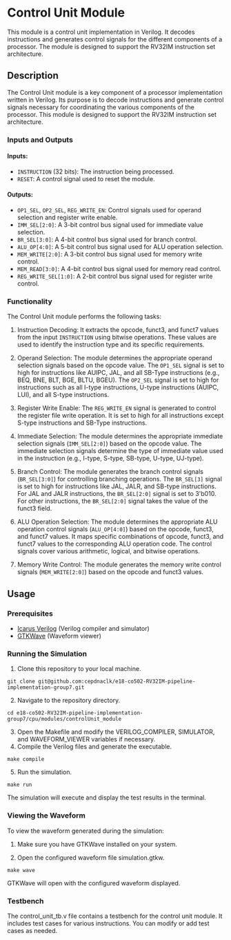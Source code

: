 # Control Unit Module

This module is a control unit implementation in Verilog. It decodes instructions and generates control signals for the different components of a processor. The module is designed to support the RV32IM instruction set architecture.

## Description

The Control Unit module is a key component of a processor implementation written in Verilog. Its purpose is to decode instructions and generate control signals necessary for coordinating the various components of the processor. This module is designed to support the RV32IM instruction set architecture.

### Inputs and Outputs

#### Inputs:

- `INSTRUCTION` (32 bits): The instruction being processed.
- `RESET`: A control signal used to reset the module.

#### Outputs:

- `OP1_SEL`, `OP2_SEL`, `REG_WRITE_EN`: Control signals used for operand selection and register write enable.
- `IMM_SEL[2:0]`: A 3-bit control bus signal used for immediate value selection.
- `BR_SEL[3:0]`: A 4-bit control bus signal used for branch control.
- `ALU_OP[4:0]`: A 5-bit control bus signal used for ALU operation selection.
- `MEM_WRITE[2:0]`: A 3-bit control bus signal used for memory write control.
- `MEM_READ[3:0]`: A 4-bit control bus signal used for memory read control.
- `REG_WRITE_SEL[1:0]`: A 2-bit control bus signal used for register write control.

### Functionality

The Control Unit module performs the following tasks:

1. Instruction Decoding: It extracts the opcode, funct3, and funct7 values from the input `INSTRUCTION` using bitwise operations. These values are used to identify the instruction type and its specific requirements.

2. Operand Selection: The module determines the appropriate operand selection signals based on the opcode value. The `OP1_SEL` signal is set to high for instructions like AUIPC, JAL, and all SB-Type instructions (e.g., BEQ, BNE, BLT, BGE, BLTU, BGEU). The `OP2_SEL` signal is set to high for instructions such as all I-type instructions, U-type instructions (AUIPC, LUI), and all S-type instructions.

3. Register Write Enable: The `REG_WRITE_EN` signal is generated to control the register file write operation. It is set to high for all instructions except S-type instructions and SB-Type instructions.

4. Immediate Selection: The module determines the appropriate immediate selection signals (`IMM_SEL[2:0]`) based on the opcode value. The immediate selection signals determine the type of immediate value used in the instruction (e.g., I-type, S-type, SB-type, U-type, UJ-type).

5. Branch Control: The module generates the branch control signals (`BR_SEL[3:0]`) for controlling branching operations. The `BR_SEL[3]` signal is set to high for instructions like JAL, JALR, and SB-type instructions. For JAL and JALR instructions, the `BR_SEL[2:0]` signal is set to 3'b010. For other instructions, the `BR_SEL[2:0]` signal takes the value of the funct3 field.

6. ALU Operation Selection: The module determines the appropriate ALU operation control signals (`ALU_OP[4:0]`) based on the opcode, funct3, and funct7 values. It maps specific combinations of opcode, funct3, and funct7 values to the corresponding ALU operation code. The control signals cover various arithmetic, logical, and bitwise operations.

7. Memory Write Control: The module generates the memory write control signals (`MEM_WRITE[2:0]`) based on the opcode and funct3 values.

## Usage

### Prerequisites

- [Icarus Verilog](http://iverilog.icarus.com/) (Verilog compiler and simulator)
- [GTKWave](http://gtkwave.sourceforge.net/) (Waveform viewer)

### Running the Simulation

1. Clone this repository to your local machine.

```shell
git clone git@github.com:cepdnaclk/e18-co502-RV32IM-pipeline-implementation-group7.git
```

2. Navigate to the repository directory.

```shell
cd e18-co502-RV32IM-pipeline-implementation-group7/cpu/modules/controlUnit_module
```

3. Open the Makefile and modify the VERILOG_COMPILER, SIMULATOR, and WAVEFORM_VIEWER variables if necessary.
4. Compile the Verilog files and generate the executable.

```shell
make compile
```

5. Run the simulation.

```shell
make run
```

The simulation will execute and display the test results in the terminal.

### Viewing the Waveform

To view the waveform generated during the simulation:

1. Make sure you have GTKWave installed on your system.

2. Open the configured waveform file simulation.gtkw.

```shell
make wave
```

GTKWave will open with the configured waveform displayed.

### Testbench

The control_unit_tb.v file contains a testbench for the control unit module. It includes test cases for various instructions. You can modify or add test cases as needed.
